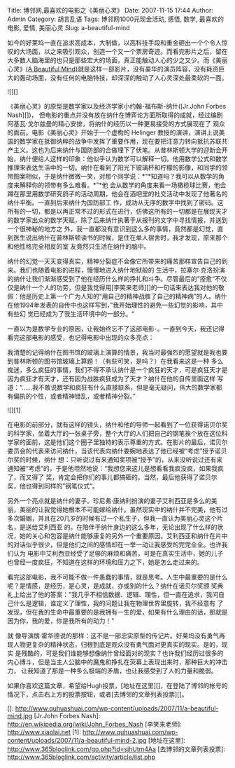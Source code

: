 Title: 博邻网,最喜欢的电影之《美丽心灵》
Date: 2007-11-15 17:44
Author: Admin
Category: 胡言乱语
Tags: 博邻网1000元现金活动, 感悟, 数学, 最喜欢的电影, 爱情, 美丽心灵
Slug: a-beautiful-mind

如今的好莱坞一直在追求高成本，大制做，以高科技手段和重金砸出一个个令人惊叹的大场面，以之来吸引观众，创造一个又一个票房奇迹。而看完影片之后，留在大多数人脑海里的也只是那些宏大的场面，真正能触动人心的少之又少。而《美丽心灵》[(A
Beautiful
Mind)][]就是这样一部影片，没有豪华的演员阵容，没有耗资巨大的轰动场面，没有任何的电脑特技，却深深的触动了人心灵深处最柔软的一面。

![][]

</p>
《美丽心灵》的原型是数学家以及经济学家小约翰-福布斯-纳什([Jr.John Forbes
Nash][])，
但电影的重点并没有放在纳什在博弈论方面所取得的成就，经过编剧阿基瓦·戈尔兹曼的精心安排，将纳什的经历以一种更易接受的方式展现在了
观众的面前。电影《美丽心灵》开始于一个虚构的 Helinger
教授的演讲，演讲上说美国的数学家在抵御纳粹的战争中发挥了重要作用，现在要把注意力转向抵抗苏联共产主义。这也为后来纳什与国防部的合做埋下了伏笔。从普林斯顿大学的迎新会开始，纳什便给人这样的印象：他似乎认为数学可以解释一切。他用数学公式和数学推理来表达生活中的一切。纳什在看到了阳光下玻璃杯和柠檬的影像，和同学的领带图案相似，于是纳什微微一笑，对那个同学说：*"*知道吗？我可以从数学的角度来解释你的领带有多么难看。*"*他
会从数学的角度来看一场橄榄球比赛，他会蹲在那里用数学研究鸽子的活动周期，他会在酒吧里的社交活动中发现了他著名的纳什平衡。一直到后来纳什为国防部工
作，成功从无序的数字中找到了密码。这所有的一切，都是以再正常不过的形式在进行，仿佛这所有的一切都是在展现天才的数学家出众的数学天赋，除了后来纳什执著于从报刊的文字中寻找情报，并送到一个很神秘的地方之
外，我一直都没有意识到这么多的事情，竟然都是幻觉，直到医生说出纳什在普林斯顿读书的时候，是住在单人宿舍时，我才发现，原来那个和他性格完全相反的室
友竟然只生活在纳什的脑中。

纳什的幻觉一天天变得真实，精神分裂症不会像它所带来的痛苦那样宣告自己的到来。我们也随着电影的进程，慢慢地进入纳什地狱般的
生活中，拉塞尔·克洛扮演的纳什让我们渐渐感受到了他在经历什么样的挣扎和斗争。尽管最后的”痊愈“不仅仅是纳什一个人的功劳，但是我觉得用[李笑来老师][]的一句话来表达我对他的敬佩：他是历史上第一个广为人知的“用自己的精神战胜了自己的精神病”的人。纳什在他1994年发表的自传中也这样写到，”我开始理性的避免一些幻觉的影响，其中有些幻
觉已经成为了我生活环境中的一部分。“

一直以为是数学专业的原因，让我始终忘不了这部电影-。一直到今天，我还记得看完这部电影的感受，也记得电影中出现的众多亮点：

我清楚的记得纳什在图书馆的玻璃上演算的情景，我当时最强烈的愿望就是我也要到普林斯顿的图书馆玻璃上算题！（有些可笑，是吗？）在我看来这是一种
多么痴迷，多么疯狂的事情，我们不得不承认纳什是一个疯狂的天才，可是疯狂天才是因为疯狂才有天才，还有因为战胜疯狂成为了天才？纳什在他的自传里面这样
写道：“……我不敢说数学和疯狂有什么直接联系，但是毫无疑问，伟大的数学家都有偏执的个性，或者精神错乱，或者精神分裂。”

![][1]

</p>
在电影的前部分，就有这样的镜头，纳什和他的导师一起看到了一位获得诺贝尔奖的科学家，坐着大厅的一张桌子旁，整个大厅的人们把自己的钢笔挨个放在这位科学家的面前，这是他们这个圈子里独特的表示尊重的方式。在影片的最后，诺贝尔委员会的代表来访问纳什，当该代表向纳什委婉地表达了他已经被“考虑”授予诺贝尔奖的时候，纳什
想：只听说过有来通知奖项被“授予”的，从来没听说过还有来通知被“考虑”的，于是他坦然地说：“我想您来这儿是想看看我疯没疯，如果我疯了，而又得了
奖，肯定会把你们的事儿都搞砸的。当然，最后他获得了诺贝尔奖，他也得到同样的”钢笔仪式“。

另外一个亮点就是纳什的妻子。珍尼弗·康纳利扮演的妻子艾利西亚是多么的美丽，美丽的让我觉得她根本不可能嫁给纳什。虽然现实中的纳什并不完美，他有过多次婚姻，并且在20几岁的时候有过一个私生子，但我一直认为美丽心灵这个片名，是送给艾利西亚
的。在陪伴于纳什身边的这么多年，无论出现了什么样的状况，她的关心和包容是纳什能够康复的另外一个重要原因。艾利西亚和纳什在片中的对话似乎很少，但是他们之间的感情却在一举一动让我感受的完完全全。也许我们认为
电影中艾利西亚经受了足够的麻烦和痛苦，可是在真实生活中，她的儿子也曾经一度疯狂，不知道在这样的环境和压力之下，她是怎么走过来的。

看完这部电影，我不可能不做一件愚蠢的事情，就是思考。人生中最重要的是什么呢？是情感，是经历，是心灵，是成就，亦或别的什么？纳什在诺贝尔奖颁
奖典礼上给出了他的答案："我几乎不相信数据、逻辑、理性，但一直在追求，我问自己什么是逻辑，谁定义了理性，我的问题让我在物理世界里旋转，我不经意有
了发现，但在我的生命中最重要的是我拥有一生的爱，如果有什么理由的话，那就是因为你，我的爱，你是我所有的动力！"

就
像导演朗·霍华德说的那样：这不是一部忠实原型的传记片。好莱坞没有勇气再现人物更复杂的精神状态，归根到底是观众没有勇气面对更真实的现实。是的，现实
是残酷的，可是我们谁能够想像纳什曾经面对的现实？也许我们经历过很多的内心博斗，但是当主人公脑中的魔鬼和挣扎在荧幕上表现出来时，那种巨大的冲击力，
让我知道了那是一种多么极端的矛盾，也让我感受到了人的力量和脆弱。

如果你喜欢这篇文章，希望给Hugh投票，[地址在这里][]，在登陆了博邻的帐号的情况下，点击右上方的投票按钮，或者[去博邻的文章列表投票][]。

  [(A Beautiful Mind)]: http://en.wikipedia.org/wiki/A_Beautiful_Mind_%28film%29
  []: http://www.quhuashuai.com/wp-content/uploads/2007/11/a-beautiful-mind.jpg
  [Jr.John Forbes Nash]: http://en.wikipedia.org/wiki/John_Forbes_Nash
  [李笑来老师]: http://www.xiaolai.net
  [1]: http://www.quhuashuai.com/wp-content/uploads/2007/11/a-beautiful-mind-2.jpg
  [地址在这里]: http://www.365bloglink.com/go.php?id=sjhUtm4Aa
  [去博邻的文章列表投票]: http://www.365bloglink.com/activity/article/list.php
